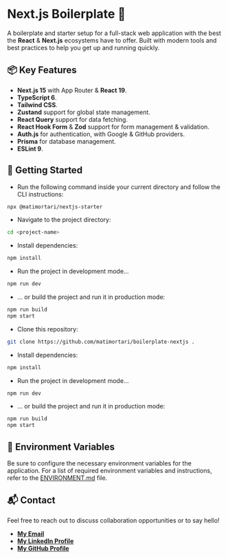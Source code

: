 # Next.js Boilerplate 🚀

A boilerplate and starter setup for a full-stack web application with the best the **React** & **Next.js** ecosystems have to offer. Built with modern tools and best practices to help you get up and running quickly.

## 📦 Key Features

- **Next.js 15** with App Router & **React 19**.
- **TypeScript 6**.
- **Tailwind CSS**.
- **Zustand** support for global state management.
- **React Query** support for data fetching.
- **React Hook Form** & **Zod** support for form management & validation.
- **Auth.js** for authentication, with Google & GitHub providers.
- **Prisma** for database management.
- **ESLint 9**.

## 🏁 Getting Started

- Run the following command inside your current directory and follow the CLI instructions:

```bash
npx @matimortari/nextjs-starter
```

- Navigate to the project directory:

```bash
cd <project-name>
```

- Install dependencies:

```bash
npm install
```

- Run the project in development mode...

```bash
npm run dev
```

- ... or build the project and run it in production mode:

```bash
npm run build
npm start
```

- Clone this repository:

```bash
git clone https://github.com/matimortari/boilerplate-nextjs .
```

- Install dependencies:

```bash
npm install
```

- Run the project in development mode...

```bash
npm run dev
```

- ... or build the project and run it in production mode:

```bash
npm run build
npm start
```

## 🔐 Environment Variables

Be sure to configure the necessary environment variables for the application. For a list of required environment variables and instructions, refer to the [ENVIRONMENT.md](ENVIRONMENT.md) file.

## 📬 Contact

Feel free to reach out to discuss collaboration opportunities or to say hello!

- [**My Email**](mailto:matheus.felipe.19rt@gmail.com)
- [**My LinkedIn Profile**](https://www.linkedin.com/in/matheus-mortari-19rt)
- [**My GitHub Profile**](https://github.com/matimortari)
